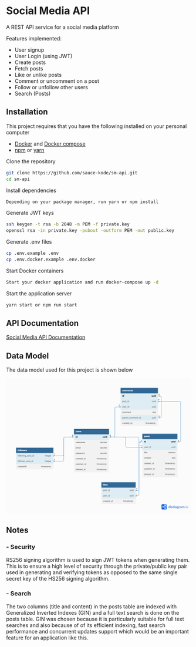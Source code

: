 # Social Media API

A REST API service for a social media platform

Features implemented:
- User signup
- User Login (using JWT)
- Create posts
- Fetch posts
- Like or unlike posts
- Comment or uncomment on a post
- Follow or unfollow other users
- Search (Posts)

## Installation
This project requires that you have the following installed on your personal computer
- [Docker](https://www.docker.com/) and [Docker compose](https://docs.docker.com/compose/install/)
- [npm](https://docs.npmjs.com/downloading-and-installing-node-js-and-npm) or [yarn](https://classic.yarnpkg.com/lang/en/docs/install/#mac-stable)

Clone the repository

```sh
git clone https://github.com/sauce-kode/sm-api.git
cd sm-api
```

Install dependencies
```sh
Depending on your package manager, run yarn or npm install
```

Generate JWT keys
```sh
ssh keygen -t rsa -b 2048 -m PEM -f private.key
openssl rsa -in private.key -pubout -outform PEM -out public.key
```

Generate .env files
```sh
cp .env.example .env
cp .env.docker.example .env.docker
```

Start Docker containers
```sh
Start your docker application and run docker-compose up -d
```
Start the application server
```sh
yarn start or npm run start
```

## API Documentation
[Social Media API Documentation](Social_Media_API.postman_collection.json)

## Data Model
The data model used for this project is shown below

![Social Media Data Model](/assets/images/social%20media.png)

## Notes

### - Security

RS256 signing algorithm is used to sign JWT tokens when generating them. This is to ensure a high level of  security through the private/public key pair used in generating and verifying tokens as opposed to the same single secret key of the HS256 signing algorithm.

### - Search
The two columns (title and content) in the posts table are indexed with Generalized Inverted Indexes (GIN) and a full text search is done on the posts table. GIN was chosen because it is particularly suitable for full text searches and also because of of its efficient indexing, fast search performance and concurrent updates support which would be an important feature for an application like this.